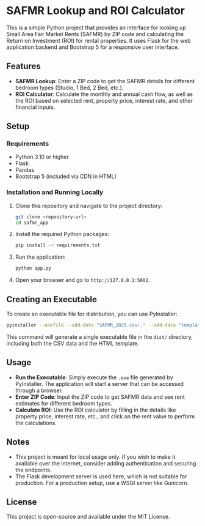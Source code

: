 # SAFMR Lookup and ROI Calculator

This is a simple Python project that provides an interface for looking up Small Area Fair Market Rents (SAFMR) by ZIP code and calculating the Return on Investment (ROI) for rental properties. It uses Flask for the web application backend and Bootstrap 5 for a responsive user interface.

## Features
- **SAFMR Lookup**: Enter a ZIP code to get the SAFMR details for different bedroom types (Studio, 1 Bed, 2 Bed, etc.).
- **ROI Calculator**: Calculate the monthly and annual cash flow, as well as the ROI based on selected rent, property price, interest rate, and other financial inputs.

## Setup

### Requirements
- Python 3.10 or higher
- Flask
- Pandas
- Bootstrap 5 (included via CDN in HTML)

### Installation and Running Locally
1. Clone this repository and navigate to the project directory:
   ```sh
   git clone <repository-url>
   cd safmr_app
   ```
2. Install the required Python packages:
   ```sh
   pip install -r requirements.txt
   ```
3. Run the application:
   ```sh
   python app.py
   ```
4. Open your browser and go to `http://127.0.0.1:5002`.

## Creating an Executable
To create an executable file for distribution, you can use PyInstaller:

```sh
pyinstaller --onefile --add-data "SAFMR_2025.csv:." --add-data "templates/index.html:templates" app.py
```

This command will generate a single executable file in the `dist/` directory, including both the CSV data and the HTML template.

## Usage
- **Run the Executable**: Simply execute the `.exe` file generated by PyInstaller. The application will start a server that can be accessed through a browser.
- **Enter ZIP Code**: Input the ZIP code to get SAFMR data and see rent estimates for different bedroom types.
- **Calculate ROI**: Use the ROI calculator by filling in the details like property price, interest rate, etc., and click on the rent value to perform the calculations.

## Notes
- This project is meant for local usage only. If you wish to make it available over the internet, consider adding authentication and securing the endpoints.
- The Flask development server is used here, which is not suitable for production. For a production setup, use a WSGI server like Gunicorn.

## License
This project is open-source and available under the MIT License.